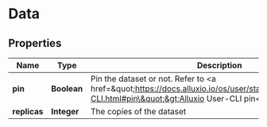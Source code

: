 
# Data

## Properties
Name | Type | Description | Notes
------------ | ------------- | ------------- | -------------
**pin** | **Boolean** | Pin the dataset or not. Refer to &lt;a href&#x3D;\&quot;https://docs.alluxio.io/os/user/stable/en/operation/User-CLI.html#pin\&quot;&gt;Alluxio User-CLI pin&lt;/a&gt; |  [optional]
**replicas** | **Integer** | The copies of the dataset |  [optional]



